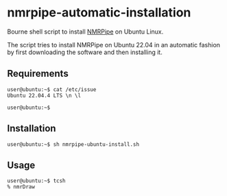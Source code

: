 # nmrpipe-automatic-installation
Bourne shell script to install [NMRPipe](https://spin.niddk.nih.gov/bax/NMRPipe/) on Ubuntu Linux.

The script tries to install NMRPipe on Ubuntu 22.04 in an automatic fashion by first downloading the
software and then installing it.


## Requirements
```ShellSession
user@ubuntu:~$ cat /etc/issue
Ubuntu 22.04.4 LTS \n \l

user@ubuntu:~$ 
```


## Installation
```ShellSession
user@ubuntu:~$ sh nmrpipe-ubuntu-install.sh
```

## Usage

```ShellSession
user@ubuntu:~$ tcsh
% nmrDraw 

```




